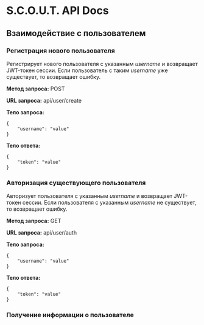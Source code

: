 # S.C.O.U.T. API Docs

## Взаимодействие с пользователем

### Регистрация нового пользователя

Регистрирует нового пользователя c указанным *username* и возвращает JWT-токен сессии. Если пользователь с таким *username* уже существует, то возвращает ошибку.

**Метод запроса:** POST

**URL запроса:** api/user/create

**Тело запроса:**
```
{
    "username": "value"
}
```

**Тело ответа:**
```
{
    "token": "value"
}
```

### Авторизация существующего пользователя

Авторизует пользователя с указанным *username* и возвращает JWT-токен сессии. Если пользователя с указанным *username* не существует, то возвращает ошибку.

**Метод запроса:** GET

**URL запроса:** api/user/auth

**Тело запроса:**
```
{
    "username": "value"
}
```

**Тело ответа:**
```
{
    "token": "value"
}
```

### Получение информации о пользователе

